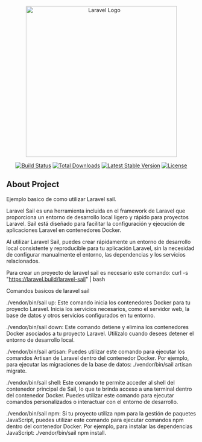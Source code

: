 <p align="center"><a href="https://laravel.com" target="_blank"><img src="https://raw.githubusercontent.com/laravel/art/master/logo-lockup/5%20SVG/2%20CMYK/1%20Full%20Color/laravel-logolockup-cmyk-red.svg" width="400" alt="Laravel Logo"></a></p>

<p align="center">
<a href="https://github.com/laravel/framework/actions"><img src="https://github.com/laravel/framework/workflows/tests/badge.svg" alt="Build Status"></a>
<a href="https://packagist.org/packages/laravel/framework"><img src="https://img.shields.io/packagist/dt/laravel/framework" alt="Total Downloads"></a>
<a href="https://packagist.org/packages/laravel/framework"><img src="https://img.shields.io/packagist/v/laravel/framework" alt="Latest Stable Version"></a>
<a href="https://packagist.org/packages/laravel/framework"><img src="https://img.shields.io/packagist/l/laravel/framework" alt="License"></a>
</p>

## About Project

Ejemplo basico de como utilizar Laravel sail.

Laravel Sail es una herramienta incluida en el framework de Laravel que proporciona 
un entorno de desarrollo local ligero y rápido para proyectos Laravel. 
Sail está diseñado para facilitar la configuración y ejecución de aplicaciones
 Laravel en contenedores Docker.
 
 Al utilizar Laravel Sail, puedes crear rápidamente un entorno de desarrollo 
local consistente y reproducible para tu aplicación Laravel, sin la necesidad de configurar 
manualmente el entorno, las dependencias y los servicios relacionados.

Para crear un proyecto de laravel sail es necesario este comando:  curl -s "https://laravel.build/laravel-sail" | bash


Comandos basicos de laravel sail

./vendor/bin/sail up: Este comando inicia los contenedores Docker para tu proyecto Laravel. Inicia los servicios necesarios, como el servidor web, la base de datos y otros servicios configurados en tu entorno.

./vendor/bin/sail down: Este comando detiene y elimina los contenedores Docker asociados a tu proyecto Laravel. Utilízalo cuando desees detener el entorno de desarrollo local.

./vendor/bin/sail artisan: Puedes utilizar este comando para ejecutar los comandos Artisan de Laravel dentro del contenedor Docker. Por ejemplo, para ejecutar las migraciones de la base de datos: ./vendor/bin/sail artisan migrate.

./vendor/bin/sail shell: Este comando te permite acceder al shell del contenedor principal de Sail, lo que te brinda acceso a una terminal dentro del contenedor Docker. Puedes utilizar este comando para ejecutar comandos personalizados o interactuar con el entorno de desarrollo.

./vendor/bin/sail npm: Si tu proyecto utiliza npm para la gestión de paquetes JavaScript, puedes utilizar este comando para ejecutar comandos npm dentro del contenedor Docker. Por ejemplo, para instalar las dependencias JavaScript: ./vendor/bin/sail npm install.
